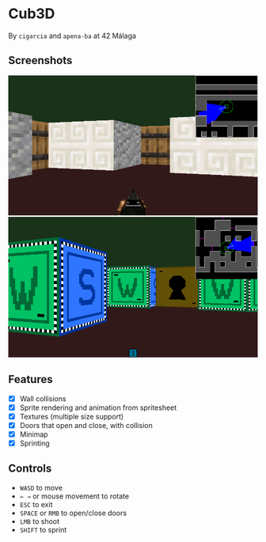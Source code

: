 
# Cub3D

By `cigarcia` and `apena-ba` at 42 Málaga

## Screenshots

![screenshot2](screenshots/screenshot2.png)
![screenshot1](screenshots/screenshot1.png)

## Features

- [x] Wall collisions
- [x] Sprite rendering and animation from spritesheet
- [x] Textures (multiple size support)
- [x] Doors that open and close, with collision
- [x] Minimap
- [x] Sprinting

## Controls

- `WASD` to move
- `← →` or mouse movement to rotate
- `ESC` to exit
- `SPACE` or `RMB` to open/close doors
- `LMB` to shoot
- `SHIFT` to sprint